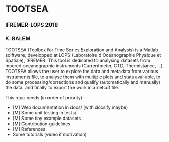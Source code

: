 # TOOTSEA
### IFREMER-LOPS 2018
### K. BALEM  

TOOTSEA (Toolbox for Time Series Exploration and Analysis) is a Matlab solftware, developped at LOPS (Laboratoire d'Océanographie Physique et Spatiale), IFREMER. This tool is dedicated to analysing datasets from moored oceanographic instruments (Currentmeter, CTD, Thermistance, ...). TOOTSEA allows the user to explore the data and metadata from various instruments file, to analyse them with multiple plots and stats available, to do some processing/corrections and qualify (automatically and manually) the data, and finally to export the work in a netcdf file.

This repo needs (in order of priority) :
* [M] Web documentation in docs/ (with docsify maybe)  
* [M] Some unit testing in tests/  
* [M] Some tiny example datasets  
* [M] Contribution guidelines  
* [M] References  
* Some tutorials (video if motivation)  
